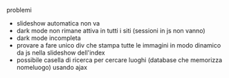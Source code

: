 problemi
- slideshow automatica non va
- dark mode non rimane attiva in tutti i siti (sessioni in js non vanno)
- dark mode incompleta
- provare a fare unico div che stampa tutte le immagini in modo dinamico da js nella slideshow dell'index
- possibile casella di ricerca per cercare luoghi (database che memorizza nomeluogo) usando ajax
